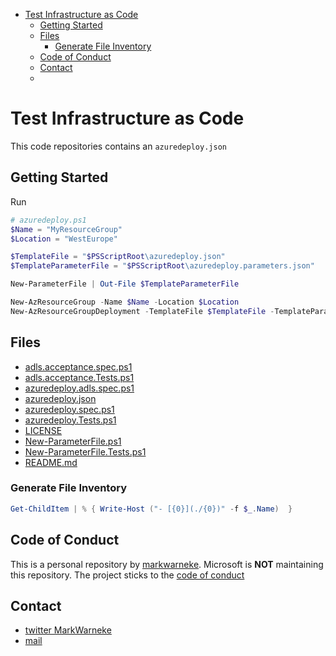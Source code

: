 - [Test Infrastructure as Code](#test-infrastructure-as-code)
  - [Getting Started](#getting-started)
  - [Files](#files)
    - [Generate File Inventory](#generate-file-inventory)
  - [Code of Conduct](#code-of-conduct)
  - [Contact](#contact)
  -

# Test Infrastructure as Code

This code repositories contains an `azuredeploy.json`

## Getting Started

Run

```powershell
# azuredeploy.ps1
$Name = "MyResourceGroup"
$Location = "WestEurope"

$TemplateFile = "$PSScriptRoot\azuredeploy.json"
$TemplateParameterFile = "$PSScriptRoot\azuredeploy.parameters.json"

New-ParameterFile | Out-File $TemplateParameterFile

New-AzResourceGroup -Name $Name -Location $Location
New-AzResourceGroupDeployment -TemplateFile $TemplateFile -TemplateParameterFile $TemplateParameterFile -Verbose
```

## Files

- [adls.acceptance.spec.ps1](./adls.acceptance.spec.ps1)
- [adls.acceptance.Tests.ps1](./adls.acceptance.Tests.ps1)
- [azuredeploy.adls.spec.ps1](./azuredeploy.adls.spec.ps1)
- [azuredeploy.json](./azuredeploy.json)
- [azuredeploy.spec.ps1](./azuredeploy.spec.ps1)
- [azuredeploy.Tests.ps1](./azuredeploy.Tests.ps1)
- [LICENSE](./LICENSE)
- [New-ParameterFile.ps1](./New-ParameterFile.ps1)
- [New-ParameterFile.Tests.ps1](./New-ParameterFile.Tests.ps1)
- [README.md](./README.md)

### Generate File Inventory

```powershell
Get-ChildItem | % { Write-Host ("- [{0}](./{0})" -f $_.Name)  }
```

## Code of Conduct

This is a personal repository by [markwarneke](https://github.com/markwarneke).
Microsoft is **NOT** maintaining this repository.
The project sticks to the [code of conduct](https://microsoft.github.io/codeofconduct/)

## Contact

- [twitter MarkWarneke](https://twitter.com/MarkWarneke)
- [mail](mailto:mark.warneke@microsoft.com)
